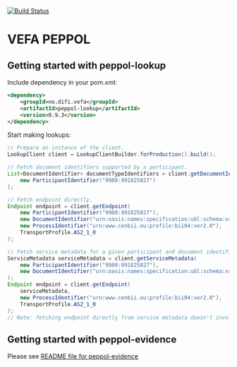 [![Build Status](https://travis-ci.org/difi/vefa-peppol.svg?branch=master)](https://travis-ci.org/difi/vefa-peppol)

# VEFA PEPPOL

## Getting started with peppol-lookup

Include dependency in your pom.xml:

```xml
<dependency>
	<groupId>no.difi.vefa</groupId>
	<artifactId>peppol-lookup</artifactId>
	<version>0.9.3</version>
</dependency>
```

Start making lookups:

```java
// Prepare an instance of the client.
LookupClient client = LookupClientBuilder.forProduction().build();

// Fetch document identifiers supported by a participant.
List<DocumentIdentifier> documentTypeIdentifiers = client.getDocumentIdentifiers(
    new ParticipantIdentifier("9908:991825827")
);

// Fetch endpoint directly.
Endpoint endpoint = client.getEndpoint(
    new ParticipantIdentifier("9908:991825827"),
    new DocumentIdentifier("urn:oasis:names:specification:ubl:schema:xsd:Invoice-2::Invoice##urn:www.cenbii.eu:transaction:biitrns010:ver2.0:extended:urn:www.peppol.eu:bis:peppol4a:ver2.0::2.1"),
    new ProcessIdentifier("urn:www.cenbii.eu:profile:bii04:ver2.0"),
    TransportProfile.AS2_1_0
);

// Fetch service metadata for a given participant and document identifier, then endpoint.
ServiceMetadata serviceMetadata = client.getServiceMetadata(
    new ParticipantIdentifier("9908:991825827"),
    new DocumentIdentifier("urn:oasis:names:specification:ubl:schema:xsd:Invoice-2::Invoice##urn:www.cenbii.eu:transaction:biitrns010:ver2.0:extended:urn:www.peppol.eu:bis:peppol4a:ver2.0::2.1")
);
Endpoint endpoint = client.getEndpoint(
    serviceMetadata,
    new ProcessIdentifier("urn:www.cenbii.eu:profile:bii04:ver2.0"),
    TransportProfile.AS2_1_0
);
// Note: fetching endpoint directly from service metadata doesn't involve validation of endpoint certificate.
```

## Getting started with peppol-evidence

Please see [README file for peppol-evidence](peppol-evidence/README.md)
